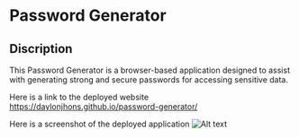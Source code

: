 # Password Generator

## Discription
This Password Generator is a browser-based application designed to assist with generating strong and secure passwords for accessing sensitive data. 

Here is a link to the deployed website https://daylonjhons.github.io/password-generator/

Here is a screenshot of the deployed application ![Alt text](<Assets/images/Screenshot 2024-01-08 at 8.32.22 PM.png>)
